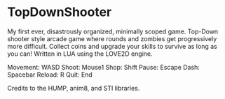 # TopDownShooter
My first ever, disastrously organized, minimally scoped game.  Top-Down shooter style arcade game where rounds and zombies get progressively more difficult.  Collect coins and upgrade your skills to survive as long as you can!  Written in LUA using the LOVE2D engine.

Movement: WASD
Shoot: Mouse1
Shop: Shift
Pause: Escape
Dash: Spacebar
Reload: R
Quit: End

Credits to the HUMP, anim8, and STI libraries.